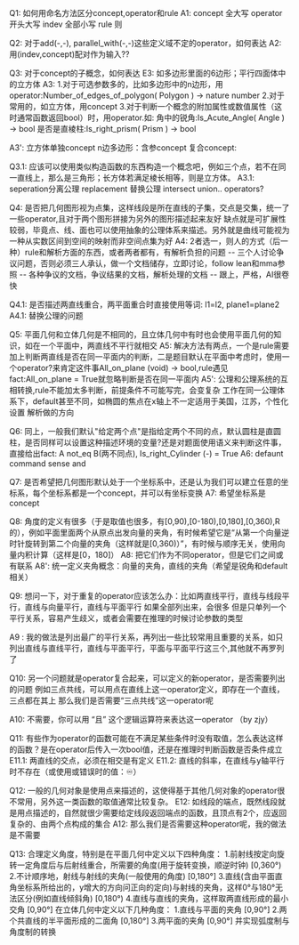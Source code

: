 Q1: 如何用命名方法区分concept,operator和rule
A1: concept 全大写 operator 开头大写 indev 全部小写 rule 则

Q2: 对于add(-,-), parallel_with(-,-)这些定义域不定的operator，如何表达
A2: 用(indev,concept)配对作为输入??

Q3: 对于concept的子概念，如何表达
E3: 如多边形里面的6边形；平行四面体中的立方体
A3: 1.对于可选参数多的，比如多边形中的n边形，用operator:Number_of_edges_of_polygon( Polygon ) -> nature number
    2.对于常用的，如立方体，用concept
    3.对于判断一个概念的附加属性或数值属性（这时通常函数返回bool）时，用operator.如:
        角中的锐角:Is_Acute_Angle( Angle ) -> bool
        是否是直棱柱:Is_right_prism( Prism ) -> bool

A3': 立方体单独concept
     n边多边形：含参concept
     复合concept:

Q3.1: 应该可以使用类似构造函数的东西构造一个概念吧，例如三个点，若不在同一直线上，那么是三角形；长方体若满足棱长相等，则是立方体。
A3.1: seperation分离公理 replacement 替换公理 intersect union.. operators?


Q4: 是否把几何图形视为点集，这样线段是所在直线的子集，交点是交集，统一了一些operator,且对于两个图形拼接为另外的图形描述起来友好
    缺点就是可扩展性较弱，毕竟点、线、面也可以使用抽象的公理体系来描述。另外就是曲线可能视为一种从实数区间到空间的映射而非空间点集为好
A4: 2者选一，则人的方式（后一种）rule和解析方面的东西，或者两者都有，有解析负担的问题
    -- 三个人讨论争议问题，否则必须三人承认，做一个文档储存，立即讨论，follow lean和mma参照
    -- 各种争议的文档，争议结果的文档，解析处理的文档
    -- 跟上，严格，AI很卷快

Q4.1: 是否描述两直线重合，两平面重合时直接使用等词: l1=l2, plane1=plane2
A4.1: 替换公理的问题

Q5: 平面几何和立体几何是不相同的，且立体几何中有时也会使用平面几何的知识，如在一个平面中，两直线不平行就相交
A5: 解决方法有两点，一个是rule需要加上判断两直线是否在同一平面内的判断，二是题目默认在平面中考虑时，使用一个operator?来肯定这件事All_on_plane (void) -> bool,rule遇见fact:All_on_plane = True就忽略判断是否在同一平面内
A5': 公理和公理系统的互相转换,rule不能加太多判断，前提条件不可能写完，会变复杂
     工作在同一公理体系下，default甚至不同，如椭圆的焦点在x轴上不一定适用于美国，江苏，个性化设置
     解析做的方向

Q6: 同上，一般我们默认"给定两个点"是指给定两个不同的点，默认圆柱是直圆柱，是否同样可以设置这种描述环境的变量?还是对题面使用语义来判断这件事，直接给出fact: A not_eq B(两不同点), Is_right_Cylinder (-) = True
A6: defaunt command sense and 

Q7: 是否希望把几何图形默认处于一个坐标系中，还是认为我们可以建立任意的坐标系，每个坐标系都是一个concept，并可以有坐标变换
A7: 希望坐标系是concept

Q8: 角度的定义有很多（于是取值也很多，有[0,90),[0-180),[0,180],[0,360),R的），例如平面里面两个从原点出发向量的夹角，有时候希望它是“从第一个向量逆时针旋转到第二个向量的夹角（这样就是[0,360)）”，有时候与顺序无关，使用向量内积计算（这样是[0，180]）
A8: 把它们作为不同operator，但是它们之间或有联系
A8': 统一定义夹角概念：向量的夹角，直线的夹角（希望是锐角和default相关）

Q9: 想问一下，对于重复的operator应该怎么办：比如两直线平行，直线与线段平行，直线与向量平行，直线与平面平行
    如果全部列出来，会很多
    但是只单列一个平行关系，容易产生歧义，或者会需要在推理的时候讨论参数的类型

A9 : 我的做法是列出最广的平行关系，再列出一些比较常用且重要的关系，如只列出直线与直线平行，直线与平面平行，平面与平面平行这三个,其他就不再罗列了

Q10: 另一个问题就是operator复合起来，可以定义的新operator，是否需要列出的问题
     例如三点共线，可以用点在直线上这一operator定义，即存在一个直线，三点都在其上
     那么我们是否需要“三点共线”这一operator呢

A10: 不需要，你可以用 “且” 这个逻辑运算符来表达这一operator （by zjy）

Q11: 有些作为operator的函数可能在不满足某些条件时没有取值，怎么表达这样的函数？是在operator后传入一次bool值，还是在推理时判断函数是否条件成立
E11.1: 两直线的交点，必须在相交是有定义
E11.2: 直线的斜率，在直线与y轴平行时不存在（或使用或错误时的值：♾）

Q12: 一般的几何对象是使用点来描述的，这使得基于其他几何对象的operator很不常用，另外这一类函数的取值通常比较复杂。
E12: 如线段的端点，既然线段就是用点描述的，自然就很少需要给定线段返回端点的函数，且顶点有2个，应返回复杂的、由两个点构成的集合
A12: 那么我们是否需要这种operator呢，我的做法是不需要

Q13: 合理定义角度，特别是在平面几何中定义以下四种角度：
     1.前射线按定向旋转一定角度后与后射线重合，所需要的角度(用于旋转变换，顺逆时钟) [0,360°)
     2.不计顺序地，射线与射线的夹角(一般使用的角度) [0,180°]
     3.直线(含由平面直角坐标系所给出的，y增大的方向问正向的定向)与射线的夹角，这样0°与180°无法区分(例如直线倾斜角) [0,180°)
     4.直线与直线的夹角，这样取两直线形成的最小交角 [0,90°]
     在立体几何中定义以下几种角度：
     1.直线与平面的夹角 [0,90°]
     2.两个共直线的半平面形成的二面角 [0,180°]
     3.两平面的夹角 [0,90°]
     并实现弧度制与角度制的转换

